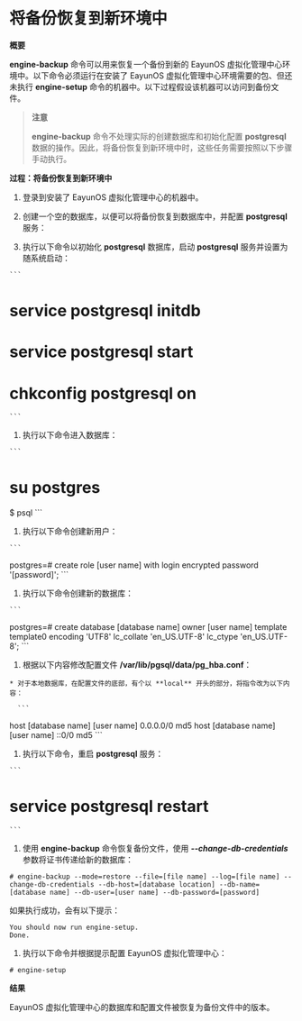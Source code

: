 # 将备份恢复到新环境中

**概要**

**engine-backup** 命令可以用来恢复一个备份到新的 EayunOS 虚拟化管理中心环境中。以下命令必须运行在安装了 EayunOS 虚拟化管理中心环境需要的包、但还未执行 **engine-setup** 命令的机器中。以下过程假设该机器可以访问到备份文件。

> **注意**
> 
> **engine-backup** 命令不处理实际的创建数据库和初始化配置 **postgresql** 数据的操作。因此，将备份恢复到新环境中时，这些任务需要按照以下步骤手动执行。

**过程：将备份恢复到新环境中**

1. 登录到安装了 EayunOS 虚拟化管理中心的机器中。
1. 创建一个空的数据库，以便可以将备份恢复到数据库中，并配置 **postgresql** 服务：

  1. 执行以下命令以初始化 **postgresql** 数据库，启动 **postgresql** 服务并设置为随系统启动：

    ```
# service postgresql initdb
# service postgresql start
# chkconfig postgresql on
    ```

  1. 执行以下命令进入数据库：

    ```
# su postgres
$ psql
    ```

  1. 执行以下命令创建新用户：

    ```
postgres=# create role [user name] with login encrypted password '[password]';
    ```

  1. 执行以下命令创建新的数据库：

    ```
postgres=# create database [database name] owner [user name] template template0 encoding 'UTF8' lc_collate 'en_US.UTF-8' lc_ctype 'en_US.UTF-8';
    ```

  1. 根据以下内容修改配置文件 **/var/lib/pgsql/data/pg_hba.conf**：

    * 对于本地数据库，在配置文件的底部，有个以 **local** 开头的部分，将指令改为以下内容：

      ```
host    [database name]    [user name]    0.0.0.0/0  md5
host    [database name]    [user name]    ::0/0      md5
      ```

  1. 执行以下命令，重启 **postgresql** 服务：

    ```
# service postgresql restart
    ```

1. 使用 **engine-backup** 命令恢复备份文件，使用 ***--change-db-credentials*** 参数将证书传递给新的数据库：

  ```
# engine-backup --mode=restore --file=[file name] --log=[file name] --change-db-credentials --db-host=[database location] --db-name=[database name] --db-user=[user name] --db-password=[password]
  ```

  如果执行成功，会有以下提示：

  ```
You should now run engine-setup.
Done.
  ```

1. 执行以下命令并根据提示配置 EayunOS 虚拟化管理中心：

  ```
# engine-setup
  ```

**结果**

EayunOS 虚拟化管理中心的数据库和配置文件被恢复为备份文件中的版本。

